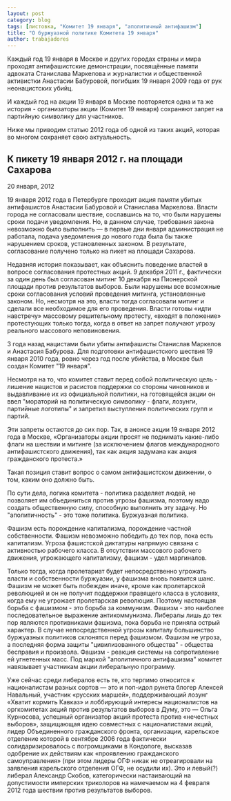 ```yaml
---
layout: post
category: blog
tags: [листовка, "Комитет 19 января", "аполитичный антифашизм"]
title: "О буржуазной политике Комитета 19 января"
author: trabajadores
---
```


Каждый год 19 января в Москве и других городах страны и мира проходят антифашистские демонстрации, посвящённые памяти адвоката Станислава Маркелова и журналистки и общественной активистки Анастасии Бабуровой, погибших 19 января 2009 года от рук неонацистских убийц.

И каждый год на акции 19 января в Москве повторяется одна и та же история - организаторы акции (Комитет 19 января) сохраняют запрет на партийную символику для участников.

Ниже мы приводим статью 2012 года об одной из таких акций, которая во многом сохраняет свою актуальность.

## К пикету 19 января 2012 г. на площади Сахарова

20 января, 2012

19 января 2012 года в Петербурге проходит акция памяти убитых антифашистов Анастасии Бабуровой и Станислава Маркелова. Власти города не согласовали шествие, сославшись на то, что были нарушены сроки подачи уведомления. Но, в данном случае, требования закона невозможно было выполнить — в первые дни января администрация не работала, подача уведомления до нового года была бы также нарушением сроков, установленных законом. В результате, согласование получено только на пикет на площади Сахарова.

Недавняя история показывает, как объяснить поведение властей в вопросе согласования протестных акций. 9 декабря 2011 г., фактически за один день был согласован митинг 10 декабря на Пионерской площади против результатов выборов. Были нарушены все возможные сроки согласования условий проведения митинга, установленные законом. Но, несмотря на это, власти тогда согласовали митинг и сделали все необходимое для его проведения. Власти готовы «идти навстречу» массовому решительному протесту, «входят в положение» протестующих только тогда, когда в ответ на запрет получают угрозу реального массового неповиновения.

3 года назад нацистами были убиты антифашисты Станислав Маркелов и Анастасия Бабурова. Для подготовки антифашистского шествия 19 января 2010 года, ровно через год после убийства, в Москве был создан Комитет "19 января".

Несмотря на то, что комитет ставит перед собой политическую цель - лишение нацистов и расистов поддержки со стороны чиновников и выдавливание их из официальной политики, на готовящейся акции он ввел "мораторий на политическую символику - флаги, лозунги, партийные логотипы" и запретил выступления политических групп и партий.

Эти запреты остаются до сих пор. Так, в анонсе акции 19 января 2012 года в Москве, «Организаторы акции просят не поднимать какие-либо флаги на шествии и митинге (за исключением флагов международного антифашистского движения), так как акция задумана как акция гражданского протеста.»

Такая позиция ставит вопрос о самом антифашистском движении, о том, каким оно должно быть.

По сути дела, логика комитета - политика разделяет людей, не позволяет им объединиться против угрозы фашизма, поэтому надо создать общественную силу, способную выполнить эту задачу. Но "аполитичность" - это тоже политика. Буржуазная политика.

Фашизм есть порождение капитализма, порождение частной собственности. Фашизм невозможно победить до тех пор, пока есть капитализм. Угроза фашистской диктатуры напрямую связана с активностью рабочего класса. В отсутствии массового рабочего движения, угрожающего капитализму, фашизм - удел маргиналов.

Только тогда, когда пролетариат будет непосредственно угрожать власти и собственности буржуазии, у фашизма вновь появится шанс. Фашизм не может быть побежден иначе, кроме как пролетарской революцией и он не получит поддержки правящего класса в условиях, когда ему не угрожает пролетарская революция. Поэтому настоящая борьба с фашизмом - это борьба за коммунизм. Фашизм - это наиболее последовательное выражение антикоммунизма. Либералы лишь до тех пор являются противниками фашизма, пока борьба не приняла острый характер. В случае непосредственной угрозы капиталу большинство буржуазных политиков склонятся перед фашизмом. Фашизм не угроза, а последняя форма защиты "цивилизованного общества" - общества бесправия и произвола. Фашизм - реакция системы на сопротивление ей угнетенных масс. Под маркой "аполитичного антифашизма" комитет навязывает участникам акции либеральную программу.

Уже сейчас среди либералов есть те, кто терпимо относится к националистам разных сортов — это и поп-идол рунета блогер Алексей Навальный, участник «русских маршей», поддерживающий лозунг «Хватит кормить Кавказ» и лоббирующий интересы националистов на оргкомитетах акций против результатов выборов в Думу, это — Ольга Курносова, успешный организатор акций протеста против «нечестных выборов», защищающая идею совместных с националистами акций, лидер Объединенного гражданского фронта, организации, карельское отделение которой в сентябре 2006 года фактически солидаризировалось с погромщиками в Кондопоге, высказав одобрение их действиям как «проявлению гражданского самоуправления» (при этом лидеры ОГФ никак не отреагировали на заявления карельского отделения ОГФ, не осудили их). Это и левый(?) либерал Александр Скобов, категорически настаивающий на допустимости имперских триколоров на намечаемом на 4 февраля 2012 года шествии против результатов выборов.